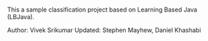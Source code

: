 #

This a sample classification project based on Learning Based Java (LBJava).

Author: Vivek Srikumar
Updated: Stephen Mayhew, Daniel Khashabi 

